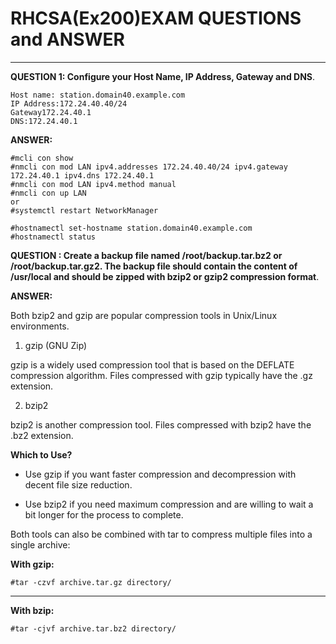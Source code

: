 # **RHCSA(Ex200)EXAM QUESTIONS and ANSWER**
---
**QUESTION 1: Configure your Host Name, IP Address, Gateway and DNS**.
```linux
Host name: station.domain40.example.com
IP Address:172.24.40.40/24
Gateway172.24.40.1
DNS:172.24.40.1
```

**ANSWER:**
```linux
#mcli con show
#nmcli con mod LAN ipv4.addresses 172.24.40.40/24 ipv4.gateway 172.24.40.1 ipv4.dns 172.24.40.1
#nmcli con mod LAN ipv4.method manual
#nmcli con up LAN
or 
#systemctl restart NetworkManager

#hostnamectl set-hostname station.domain40.example.com
#hostnamectl status
```
**QUESTION : Create a backup file named /root/backup.tar.bz2 or /root/backup.tar.gz2. The backup file should contain the content
of /usr/local and should be zipped with bzip2 or gzip2 compression format**.

**ANSWER:**

Both bzip2 and gzip are popular compression tools in Unix/Linux environments.
1. gzip (GNU Zip)

gzip is a widely used compression tool that is based on the DEFLATE compression algorithm. Files compressed with gzip typically have the .gz extension.

2. bzip2

bzip2 is another compression tool. Files compressed with bzip2 have the .bz2 extension.

**Which to Use?**

- Use gzip if you want faster compression and decompression with decent file size reduction.

- Use bzip2 if you need maximum compression and are willing to wait a bit longer for the process to complete.

Both tools can also be combined with tar to compress multiple files into a single archive:

**With gzip:**

```linux
#tar -czvf archive.tar.gz directory/

```
---

**With bzip:**

```linux
#tar -cjvf archive.tar.bz2 directory/

```
